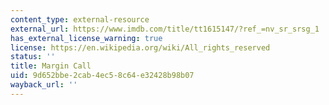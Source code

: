 ```yaml
---
content_type: external-resource
external_url: https://www.imdb.com/title/tt1615147/?ref_=nv_sr_srsg_1
has_external_license_warning: true
license: https://en.wikipedia.org/wiki/All_rights_reserved
status: ''
title: Margin Call
uid: 9d652bbe-2cab-4ec5-8c64-e32428b98b07
wayback_url: ''
---
```

